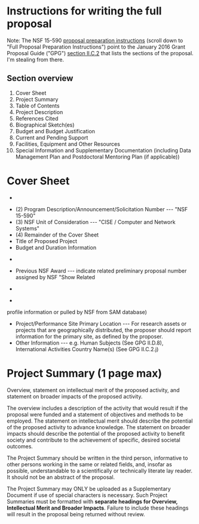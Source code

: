 # Instructions for writing the full proposal

Note: The  NSF 15-590 [proposal preparation instructions](https://www.nsf.gov/pubs/2015/nsf15590/nsf15590.htm#prep)
(scroll down to "Full Proposal Preparation Instructions") point to the
January 2016 Grant Proposal Guide ("GPG") [section II.C.2](https://www.nsf.gov/pubs/policydocs/pappguide/nsf16001/gpg_2.jsp#IIC2)
that lists the sections of the proposal. I'm stealing from there.

## Section overview

1. Cover Sheet
2. Project Summary
3. Table of Contents
4. Project Description
5. References Cited
6. Biographical Sketch(es)
7. Budget and Budget Justification
8. Current and Pending Support
9. Facilities, Equipment and Other Resources
10. Special Information and Supplementary Documentation (including Data Management Plan and Postdoctoral Mentoring Plan (if applicable))


# Cover Sheet

* ~~~(1) Awardee & Project/Performance Site Primary Location~~~ (filled in automatically in FastLane, not in TeX)
* (2) Program Description/Announcement/Solicitation Number --- "NSF 15-590"
* (3) NSF Unit of Consideration --- "CISE / Computer and Network Systems"
* (4) Remainder of the Cover Sheet
 * Title of Proposed Project
 * Budget and Duration Information
 * ~~~PI Information and co-PI Information~~~ (from FastLane automatically)
 * Previous NSF Award --- indicate related preliminary proposal number 
assigned by NSF "Show Related 
 * ~~~Other Federal Agencies~~~ (not applicable)
 * ~~~Awardee Organization Information~~~ (derived from 
profile information or pulled by NSF from SAM database)
 * Project/Performance Site Primary Location --- For 
research assets or projects that are geographically distributed, the 
proposer should report information for the primary site, as defined by 
the proposer.
 * Other Information --- e.g. Human Subjects (See GPG II.D.8),
International Activities Country Name(s) (See GPG II.C.2.j)


# Project Summary (1 page max)

Overview, statement on intellectual merit of the proposed activity, 
and statement on broader impacts of the proposed activity.

The overview includes a description of the activity that would result 
if the proposal were funded and a statement of objectives and methods 
to be employed. The statement on intellectual merit should describe the 
potential of the proposed activity to advance knowledge. The statement 
on broader impacts should describe the potential of the proposed 
activity to benefit society and contribute to the achievement of 
specific, desired societal outcomes.

The Project Summary should be written in the third person, informative 
to other persons working in the same or related fields, and, insofar as 
possible, understandable to a scientifically or technically literate 
lay reader. It should not be an abstract of the proposal.

The Project Summary may ONLY be uploaded as a Supplementary Document if 
use of special characters is necessary. Such Project Summaries must be 
formatted with **separate headings for Overview, Intellectual Merit and 
Broader Impacts**. Failure to include these headings will result in the 
proposal being returned without review.

